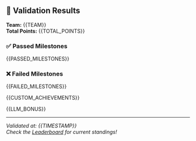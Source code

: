 ## 🎯 Validation Results

**Team:** {{TEAM}}  
**Total Points:** {{TOTAL_POINTS}}

### ✅ Passed Milestones

{{PASSED_MILESTONES}}

### ❌ Failed Milestones

{{FAILED_MILESTONES}}

{{CUSTOM_ACHIEVEMENTS}}

{{LLM_BONUS}}

---
*Validated at: {{TIMESTAMP}}*  
*Check the [Leaderboard](https://se-exec-cs-cmu.github.io/dominion-grading/) for current standings!*